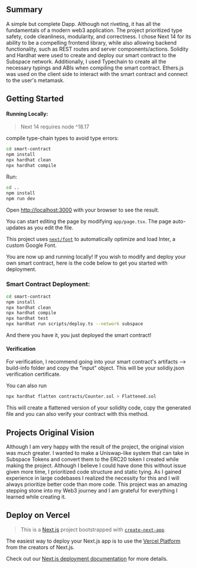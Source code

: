 ## Summary

A simple but complete Dapp. Although not riveting, it has all the fundamentals of a modern web3 application. The project prioritized type safety, code cleanliness, modularity, and correctness. I chose Next 14 for its ability to be a compelling frontend library, while also allowing backend functionality, such as REST routes and server components/actions. Solidity and Hardhat were used to create and deploy our smart contract to the Subspace network. Additionally, I used Typechain to create all the necessary typings and ABIs when compiling the smart contract. Ethers.js was used on the client side to interact with the smart contract and connect to the user's metamask. 


## Getting Started

#### Running Locally:
> Next 14 requires node ^18.17

compile type-chain types to avoid type errors:
```bash
cd smart-contract
npm install
npx hardhat clean
npx hardhat compile
```

Run:
```bash
cd ..
npm install
npm run dev
```

Open [http://localhost:3000](http://localhost:3000) with your browser to see the result.

You can start editing the page by modifying `app/page.tsx`. The page auto-updates as you edit the file.

This project uses [`next/font`](https://nextjs.org/docs/basic-features/font-optimization) to automatically optimize and load Inter, a custom Google Font.

You are now up and running locally! If you wish to modify and deploy your own smart contract, here is the code below to get you started with deployment.

### Smart Contract Deployment:

```bash
cd smart-contract
npm install
npx hardhat clean
npx hardhat compile
npx hardhat test
npx hardhat run scripts/deploy.ts --network subspace
```

And there you have it, you just deployed the smart contract!

#### Verification

For verification, I recommend going into your smart contract's artifacts --> build-info folder and copy the "input" object. This will be your solidiy.json verification certificate.

You can also run

```bash
npx hardhat flatten contracts/Counter.sol > Flattened.sol
```

This will create a flattened version of your solidity code, copy the generated file and you can also verify your contract with this method.


## Projects Original Vision

Although I am very happy with the result of the project, the original vision was much greater. I wanted to make a Uniswap-like system that can take in Subspace Tokens and convert them to the ERC20 token I created while making the project. Although I believe I could have done this without issue given more time, I prioritized code structure and static tying. As I gained experience in large codebases I realized the necessity for this and I will always prioritize better code than more code. This project was an amazing stepping stone into my Web3 journey and I am grateful for everything I learned while creating it.


## Deploy on Vercel

> This is a [Next.js](https://nextjs.org/) project bootstrapped with [`create-next-app`](https://github.com/vercel/next.js/tree/canary/packages/create-next-app).

The easiest way to deploy your Next.js app is to use the [Vercel Platform](https://vercel.com/new?utm_medium=default-template&filter=next.js&utm_source=create-next-app&utm_campaign=create-next-app-readme) from the creators of Next.js.

Check out our [Next.js deployment documentation](https://nextjs.org/docs/deployment) for more details.
